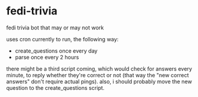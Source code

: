 # fedi-trivia
fedi trivia bot that may or may not work

uses cron currently to run, the following way:
- create_questions once every day
- parse once every 2 hours

there might be a third script coming, which would check for answers every minute, to reply whether they're correct or not (that way the "new correct answers" don't require actual pings). also, i should probably move the new question to the create_questions script.

